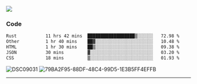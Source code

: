

![](https://visitor-badge.glitch.me/badge?page_id=jakenherman.jakenherman)

### Code
<!--START_SECTION:waka-->

```txt
Rust           11 hrs 42 mins  ██████████████████▒░░░░░░   72.98 %
Other          1 hr 40 mins    ██▓░░░░░░░░░░░░░░░░░░░░░░   10.48 %
HTML           1 hr 30 mins    ██▒░░░░░░░░░░░░░░░░░░░░░░   09.38 %
JSON           30 mins         ▓░░░░░░░░░░░░░░░░░░░░░░░░   03.20 %
CSS            18 mins         ▒░░░░░░░░░░░░░░░░░░░░░░░░   01.93 %
```

<!--END_SECTION:waka-->



![DSC09031](https://github.com/JakenHerman/JakenHerman/assets/4694843/d0a4f563-5528-4464-9538-0dd479edc7cf)
![79BA2F95-88DF-48C4-99D5-1E3B5FF4EFFB](https://github.com/JakenHerman/JakenHerman/assets/4694843/4bbb0b71-b719-4978-b0c7-b4721bb680bc)


---
